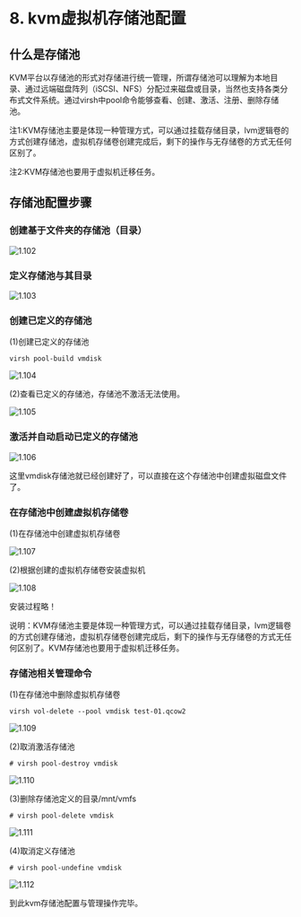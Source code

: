 # 8. kvm虚拟机存储池配置

## 什么是存储池

KVM平台以存储池的形式对存储进行统一管理，所谓存储池可以理解为本地目录、通过远端磁盘阵列（iSCSI、NFS）分配过来磁盘或目录，当然也支持各类分布式文件系统。通过virsh中pool命令能够查看、创建、激活、注册、删除存储池。

注1:KVM存储池主要是体现一种管理方式，可以通过挂载存储目录，lvm逻辑卷的方式创建存储池，虚拟机存储卷创建完成后，剩下的操作与无存储卷的方式无任何区别了。

注2:KVM存储池也要用于虚拟机迁移任务。

## 存储池配置步骤

### 创建基于文件夹的存储池（目录）

![1.102](http://oxysobnip.bkt.clouddn.com/1.102.png)

### 定义存储池与其目录

![1.103](http://oxysobnip.bkt.clouddn.com/1.103.png)

### 创建已定义的存储池

\(1\)创建已定义的存储池

```text
virsh pool-build vmdisk
```

![1.104](http://oxysobnip.bkt.clouddn.com/1.104.png)

\(2\)查看已定义的存储池，存储池不激活无法使用。

![1.105](http://oxysobnip.bkt.clouddn.com/1.105.png)

### 激活并自动启动已定义的存储池

![1.106](http://oxysobnip.bkt.clouddn.com/1.106.png)

这里vmdisk存储池就已经创建好了，可以直接在这个存储池中创建虚拟磁盘文件了。

### 在存储池中创建虚拟机存储卷

\(1\)在存储池中创建虚拟机存储卷

![1.107](http://oxysobnip.bkt.clouddn.com/1.107.png)

\(2\)根据创建的虚拟机存储卷安装虚拟机

![1.108](http://oxysobnip.bkt.clouddn.com/1.108.png)

安装过程略！

说明：KVM存储池主要是体现一种管理方式，可以通过挂载存储目录，lvm逻辑卷的方式创建存储池，虚拟机存储卷创建完成后，剩下的操作与无存储卷的方式无任何区别了。KVM存储池也要用于虚拟机迁移任务。

### 存储池相关管理命令

\(1\)在存储池中删除虚拟机存储卷

```text
virsh vol-delete --pool vmdisk test-01.qcow2
```

![1.109](http://oxysobnip.bkt.clouddn.com/1.109.png)

\(2\)取消激活存储池

```text
# virsh pool-destroy vmdisk
```

![1.110](http://oxysobnip.bkt.clouddn.com/1.110.png)

\(3\)删除存储池定义的目录/mnt/vmfs

```text
# virsh pool-delete vmdisk
```

![1.111](http://oxysobnip.bkt.clouddn.com/1.111.png)

\(4\)取消定义存储池

```text
# virsh pool-undefine vmdisk
```

![1.112](http://oxysobnip.bkt.clouddn.com/1.112.png)

到此kvm存储池配置与管理操作完毕。

